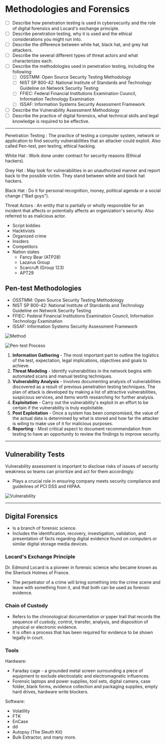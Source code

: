 # Methodologies and Forensics

* [ ] Describe how penetration testing is used in cybersecurity and the role of digital forensics and Locard's exchange principle.
* [ ] Describe penetration testing, why it is used and the ethical considerations you might run into.
* [ ] Describe the difference between white hat, black hat, and grey hat attackers.
* [ ] Describe the several different types of threat actors and what characterizes each.
* [ ] Describe the methodologies used in penetration testing, including the following:
  * [ ] OSSTMM: Open Source Security Testing Methodology
  * [ ] NIST SP 800-42: National Institute of Standards and Technology Guideline on Network Security Testing
  * [ ] FFIEC: Federal Financial Institutions Examination Council, Information Technology Examination
  * [ ] ISSAF: Information Systems Security Assessment Framework
* [ ] Describe the Vulnerability Assessment Methodology
* [ ] Describe the practice of digital forensics, what technical skills and legal knowledge is required to be effective.

***

Penetration Testing : The practice of testing a computer system, network or application to find security vulnerabilities that an attacker could exploit. Also called Pen-test, pen testing, ethical hacking.

White Hat : Work done under contract for security reasons (Ethical hackers).

Grey Hat : May look for vulnerabilities in an unauthorized manner and report back to the possible victim. They stand between white and black hat hackers.

Black Hat : Do it for personal recognition, money, political agenda or a social change ("Bad guys").

Threat Actors : An entity that is partially or wholly responsible for an incident that affects or potentially affects an organization's security. Also referred to as malicious actor.

* Script kiddies
* Hacktivists
* Organized crime
* Insiders
* Competitors
* Nation states
  * Fancy Bear (ATP28)
  * Lazarus Group
  * Scarcruft (Group 123)
  * APT29

## Pen-test Methodologies

* OSSTMM: Open Source Security Testing Methodology
* NIST SP 800-42: National Institute of Standards and Technology Guideline on Network Security Testing
* FFIEC: Federal Financial Institutions Examination Council, Information Technology Examination
* ISSAF: Information Systems Security Assessment Framework

![Method](https://www.smartlockr.eu/hs-fs/hubfs/Pentesting%20Process%20Infographic.png?width=1674\&name=Pentesting%20Process%20Infographic.png)

![Pen-test Process](https://www.imperva.com/learn/wp-content/uploads/sites/13/2019/01/pen-testing.jpg.webp)

1. **Information Gathering** - The most important part to outline the logistics of the test, expectation, legal implications, objectives and goals to achieve.
2. **Threat Modeling** - Identify vulnerabilities in the network begins with automated scans and manual testing techniques.
3. **Vulnerability Analysis** - Involves documenting analysis of vulnerabilities discovered as a result of previous penetration testing techniques. The plan of attack is developed by making a list of attractive vulnerabilities, suspicious services, and items worth researching for further analysis.
4. **Exploitation** - Carry out the vulnerability's exploit in an effort to be certain if the vulnerability is truly exploitable.
5. **Post Exploitation** - Once a system has been compromised, the value of the actual data is determined by what is stored and how far the attacker is wiling to make use of it for malicious purposes.
6. **Reporting** - Most critical aspect to document recommendation from testing to have an opportunity to review the findings to improve security.

***

## Vulnerability Tests

Vulnerability assessment is important to disclose risks of issues of security weakness so teams can prioritize and act for them accordingly.

* Plays a crucial role in ensuring company meets security compliance and guidelines of PCI DSS and HIPAA.

![Vulnerability](https://shieldbyteinfosec.com/images/vulnerabilityMethodology1.png)

***

## Digital Forensics

* Is a branch of forensic science.
* Includes the identification, recovery, investigation, validation, and presentation of facts regarding digital evidence found on computers or similar digital storage media devices.

### Locard's Exchange Principle

Dr. Edmond Locard is a pioneer in forensic science who became known as the Sherlock Holmes of France.

* The perpetrator of a crime will bring something into the crime scene and leave with something from it, and that both can be used as forensic evidence.

### Chain of Custody

* Refers to the chronological documentation or paper trail that records the sequence of custody, control, transfer, analysis, and disposition of physical or electronic evidence.
* It is often a process that has been required for evidence to be shown legally in court.

### Tools

Hardware:

* Faraday cage - a grounded metal screen surrounding a piece of equipment to exclude electrostatic and electromagnetic influences.
* Forensic laptops and power supplies, tool sets, digital camera, case folder, blank forms, evidence collection and packaging supplies, empty hard drives, hardware write blockers.

Software:

* Volatility
* FTK
* EnCase
* dd
* Autopsy (The Sleuth Kit)
* Bulk Extractor, and many more.
